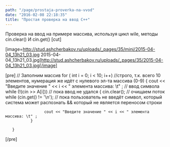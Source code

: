```yaml
---
path: "/page/prostaja-proverka-na-vvod"
date: "2016-02-08 22:18:35"
title: "Простая проверка на ввод С++"
---
```

Проверка на ввод на примере массива, используя цикл wile, методы cin.clear() И cin.get()
[cut]

[image=http://stud.ashcherbakov.ru/uploads/_pages/35/mini/2015-04-04_13h21_03.jpg 2015-04-04_13h21_03.jpg]http://stud.ashcherbakov.ru/uploads/_pages/35/2015-04-04_13h21_03.jpg[/image]

[pre]        // Заполним массив
        for ( int i = 0; i < 10; i++) //строго, т.к. всего 10 элементов, нумерация же идёт с нулевого эл-та массива (0-9)
       {
              cout << "Введите значение " << i << " элемента массива: \t" ; // ввод символа
               while (!(cin >> A[i])) // пока ввод не удался
              {
                     cin.clear(); // очищаем поток
                      while (cin.get() != '\n'); // пока пользователь не введёт символ, который система может распознать && который не является переносом строки

                     cout << "Введите значение " << i << " элемента массива: \t" ;
               }

       }
[/pre]
